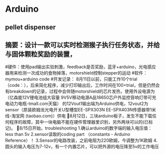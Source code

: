 # Arduino
##   pellet dispenser  
## 摘要：设计一款可以实时检测猴子执行任务状态，并给与固体颗粒奖励的装置，
#硬件：使用pad输出实验刺激，feedback是否奖励，蓝牙+arduino，光电感应器用来检测一次成功的食物掉落，motorshield控制stepper的运动
#软件：mymou+arduino code
#开发记录：
8月11日以前，只能工作10个trial（code：），后来简化程序，减少打印输出后，工作时间在100+trial，但是仍然会有breakdown的记录，过程中会伴随motorshield的芯片发热，使用外设电源为（亿森能12V锂电池组大容量 9V5V移动电源A品18650芯户外监控音响灯带可充电动力电瓶-tmall.com天猫）  的12Vout1输出端为Arduino供电，12vout2为sensor（原装欧姆龙光电开关U型槽型EE-SPX303N EE-SPX403N传感器带1米线-淘宝网 (taobao.com)）供电
8月12日，三块arduino板子，发生不能下载任何程序的故障，其中一块电脑不能在硬件管理器里识别，另外两块可以的(已标记)。
8/15日开始，troubleshooting
1.确认arduino的数字端的输入电压值：less than 5v
2.sensor读取的coding part （constants - Arduino Reference）！
3.Sensor的电路改装，之前电阻为220欧姆，今调整为1K欧姆
4.圆头的输入电压为7-12v，有一个内置芯片，可以把外源的电压降至5v的工作电压
